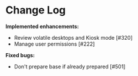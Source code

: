 # Change Log


**Implemented enhancements:**

- Review volatile desktops and Kiosk mode [\#320]
- Manage user permissions [\#222]

**Fixed bugs:**

- Don't prepare base if already prepared [\#501]
